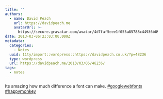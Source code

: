 ```yaml
---
title: ''
authors:
  - name: David Peach
    url: https://davidpeach.me
    avatarUrl: >-
      https://secure.gravatar.com/avatar/4d7faf5eee1f055a85788c44936b8995eaab6dfb004e7854ec747ccb272e91ee?s=96&d=mm&r=g
date: 2013-03-06T23:03:00.000Z
metadata:
  categories:
    - Notes
  uuid: 11ty/import::wordpress::https://davidpeach.co.uk/?p=48236
  type: wordpress
  url: https://davidpeach.me/2013/03/06/48236/
tags:
  - notes
---
```

Its amazing how much difference a font can make. [#googlewebfonts](https://twitter.com/search?q=%23googlewebfonts) [#happymonkey](https://twitter.com/search?q=%23happymonkey)